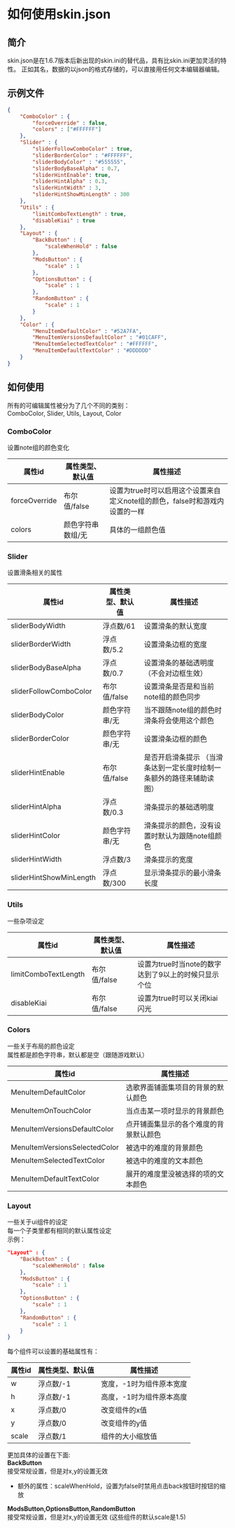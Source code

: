 # 如何使用skin.json

## 简介
skin.json是在1.6.7版本后新出现的skin.ini的替代品，具有比skin.ini更加灵活的特性。
正如其名，数据的以json的格式存储的，可以直接用任何文本编辑器编辑。


## 示例文件
```json
{
    "ComboColor" : {
        "forceOverride" : false,
        "colors" : ["#FFFFFF"]
    },
    "Slider" : {
        "sliderFollowComboColor" : true,
        "sliderBorderColor" : "#FFFFFF",
        "sliderBodyColor" : "#555555",
        "sliderBodyBaseAlpha" : 0.7,
        "sliderHintEnable": true,
        "sliderHintAlpha" : 0.3,
        "sliderHintWidth" : 3,
        "sliderHintShowMinLength" : 300
    },
    "Utils" : {
        "limitComboTextLength" : true,
        "disableKiai" : true
    },
    "Layout" : {
        "BackButton" : {
            "scaleWhenHold" : false
        },
        "ModsButton" : {
            "scale" : 1
        },
        "OptionsButton" : {
            "scale" : 1
        },
        "RandomButton" : {
            "scale" : 1
        }
    },
    "Color" : {
        "MenuItemDefaultColor" : "#52A7FA",
        "MenuItemVersionsDefaultColor" : "#01CAFF",
        "MenuItemSelectedTextColor" : "#FFFFFF",
        "MenuItemDefaultTextColor" : "#DDDDDD"
    }
}
```
## 如何使用
所有的可编辑属性被分为了几个不同的类别：<br>
ComboColor, Slider, Utils, Layout, Color<br>

### ComboColor
设置note组的颜色变化<br>

| 属性id | 属性类型、默认值 | 属性描述 |
|-------------|------ | ------------------------------- |
| forceOverride | 布尔值/false  | 设置为true时可以启用这个设置来自定义note组的颜色，false时和游戏内设置的一样 |
| colors | 颜色字符串数组/无 | 具体的一组颜色值|

### Slider
设置滑条相关的属性

| 属性id | 属性类型、默认值 | 属性描述 |
|-------------|------ | ------------------------------- |
| sliderBodyWidth | 浮点数/61 | 设置滑条的默认宽度 |
| sliderBorderWidth | 浮点数/5.2 | 设置滑条边框的宽度 |
| sliderBodyBaseAlpha | 浮点数/0.7 | 设置滑条的基础透明度（不会对边框生效） |
| sliderFollowComboColor | 布尔值/false | 设置滑条是否是和当前note组的颜色同步 |
| sliderBodyColor | 颜色字符串/无 | 当不跟随note组的颜色时滑条将会使用这个颜色 |
| sliderBorderColor | 颜色字符串/无 | 设置滑条边框的颜色 |
| sliderHintEnable | 布尔值/false | 是否开启滑条提示 （当滑条达到一定长度时绘制一条额外的路径来辅助读图） |
| sliderHintAlpha | 浮点数/0.3 | 滑条提示的基础透明度 |
| sliderHintColor | 颜色字符串/无 | 滑条提示的颜色，没有设置时默认为跟随note组颜色 |
| sliderHintWidth | 浮点数/3 | 滑条提示的宽度 |
| sliderHintShowMinLength | 浮点数/300 | 显示滑条提示的最小滑条长度 |

### Utils
一些杂项设定<br>

| 属性id | 属性类型、默认值 | 属性描述 |
|-------------|------ | ------------------------------- |
| limitComboTextLength | 布尔值/false | 设置为true时当note的数字达到了9以上的时候只显示个位 |
| disableKiai | 布尔值/false | 设置为true时可以关闭kiai闪光 |

### Colors
一些关于布局的颜色设定<br>
属性都是颜色字符串，默认都是空（跟随游戏默认）

| 属性id | 属性描述 |
|------------ | ------------------------------- |
| MenuItemDefaultColor | 选歌界面铺面集项目的背景的默认颜色 |
| MenuItemOnTouchColor | 当点击某一项时显示的背景颜色 |
| MenuItemVersionsDefaultColor | 点开铺面集显示的各个难度的背景默认颜色 |
| MenuItemVersionsSelectedColor | 被选中的难度的背景颜色 |
| MenuItemSelectedTextColor | 被选中的难度的文本颜色 |
| MenuItemDefaultTextColor | 展开的难度里没被选择的项的文本颜色 |

### Layout
一些关于ui组件的设定<br>
每一个子类里都有相同的默认属性设定<br>
示例：<br>

```json
"Layout" : {
    "BackButton" : {
        "scaleWhenHold" : false
    },
    "ModsButton" : {
        "scale" : 1
    },
    "OptionsButton" : {
        "scale" : 1
    },
    "RandomButton" : {
        "scale" : 1
    }
}
```
每个组件可以设置的基础属性有：

| 属性id | 属性类型、默认值 | 属性描述 |
|-------------|------ | ------------------------------- |
| w | 浮点数/-1 | 宽度，-1时为组件原本宽度 |
| h | 浮点数/-1 | 高度，-1时为组件原本高度 |
| x | 浮点数/0 | 改变组件的x值 |
| y | 浮点数/0 | 改变组件的y值 |
| scale | 浮点数/1 | 组件的大小缩放值 |

更加具体的设置在下面:<br>
**BackButton** <br>
接受常规设置，但是对x,y的设置无效<br>
 - 额外的属性：scaleWhenHold，设置为false时禁用点击back按钮时按钮的缩放<br>

**ModsButton,OptionsButton,RandomButton**<br>
接受常规设置，但是对x,y的设置无效
(这些组件的默认scale是1.5)


